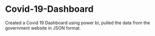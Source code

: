 # Covid-19-Dashboard
Created a Covid 19 Dashboard using power bi, pulled the data from the government website in JSON format.
